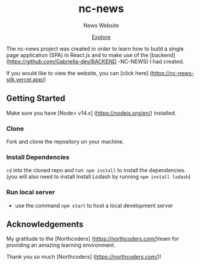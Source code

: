 <h1 align = "center"> nc-news </h1>
<p align="center">News Website</p>
<p align="center"><a href="https://nc-news-silk.vercel.app/">Explore</a>

The nc-news project was created in order to learn how to build a single page application (SPA) in React.js and to make use of the [backend] (https://github.com/Gabriella-dev/BACKEND -NC-NEWS) I had created.

If you would like to view the website, you can [click here] (https://nc-news-silk.vercel.app/)

## Getting Started

Make sure you have [Node> v14.x] (https://nodejs.org/en/) installed.

### Clone

Fork and clone the repository on your machine.

### Install Dependencies

`cd` into the cloned repo and run` npm install`
to install the dependencies. (you will also need to install Install Lodash by running `npm install lodash`)

### Run local server

- use the command `npm start` to host a local development server

## Acknowledgements

My gratitude to the [Northcoders] (https://northcoders.com/)team for providing an amazing learning environment.

Thank you so much [Northcoders] (https://northcoders.com/)!
